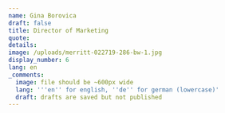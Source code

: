 ```yaml
---
name: Gina Borovica
draft: false
title: Director of Marketing
quote:
details:
image: /uploads/merritt-022719-286-bw-1.jpg
display_number: 6
lang: en
_comments:
  image: file should be ~600px wide
  lang: '''en'' for english, ''de'' for german (lowercase)'
  draft: drafts are saved but not published
---
```

